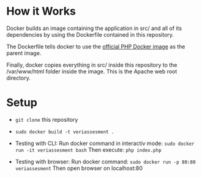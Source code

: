 # How it Works

Docker builds an image containing the application in src/ and all of its dependencies by using the Dockerfile contained in this repository.

The Dockerfile tells docker to use the [official PHP Docker image](https://hub.docker.com/_/php/) as the parent image.

Finally, docker copies everything in src/ inside this repository to the /var/www/html folder inside the image. This is the Apache web root directory.

# Setup

 - `git clone` this repository
 - `sudo docker build -t veriassesment .` 

 - Testing with CLI: Run docker command in interactiv mode:
  `sudo docker run -it veriassesment bash`
  Then execute:
  `php index.php`

 - Testing with browser: Run docker command:
  `sudo docker run -p 80:80 veriassesment`
  Then open browser on localhost:80
